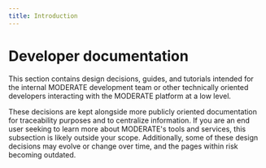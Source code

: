 ```yaml
---
title: Introduction
---
```


# Developer documentation

This section contains design decisions, guides, and tutorials intended for the internal MODERATE development team or other technically oriented developers interacting with the MODERATE platform at a low level.

These decisions are kept alongside more publicly oriented documentation for traceability purposes and to centralize information. If you are an end user seeking to learn more about MODERATE's tools and services, this subsection is likely outside your scope. Additionally, some of these design decisions may evolve or change over time, and the pages within risk becoming outdated.
